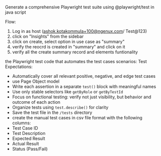 Generate a comprehensive Playwright test suite using @playwright/test in java script 


Flow:
1. Log in as host (ashok.kotakommula+100@ngenux.com/ Test@123)
2. click on "Insights" from the sidebar
3. click on create, select option in use case as "summary"
4. verify the reocrd is created in "summary" and click on it
5. verify all the create summary record and elements funtionality




the Playwright test code that automates the test cases scenarios:
Test Expectations:
- Automatically cover all relevant positive, negative, and edge test cases
- use Page Object model
- Write each assertion in a separate `test()` block with meaningful names
- Use only stable selectors like `getByRole` or `getByTestId`
- Focus on functional testing: verify not just visibility, but behavior and outcome of each action
- Organize tests using `test.describe()` for clarity
- Save the test file in the `/tests` directory
- create the manual test cases in csv file format with the following columns:
- Test Case ID
- Test Description
- Expected Result
- Actual Result
- Status (Pass/Fail)
